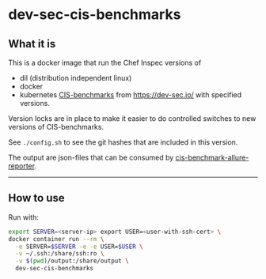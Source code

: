 dev-sec-cis-benchmarks
======================

What it is
----------

This is a docker image that run the Chef Inspec versions of
- dil (distribution independent linux)
- docker
- kubernetes
[CIS-benchmarks](https://www.cisecurity.org/cis-benchmarks/) from https://dev-sec.io/ with specified versions.

Version locks are in place to make it easier to do controlled switches to new versions of CIS-benchmarks.

See `./config.sh` to see the git hashes that are included in this version.

The output are json-files that can be consumed by [cis-benchmark-allure-reporter](https://github.com/presidenten/cis-benchmark-allure-reporter).

---

How to use
----------

Run with:
```bash
export SERVER=<server-ip> export USER=<user-with-ssh-cert> \
docker container run --rm \
  -e SERVER=$SERVER -e -e USER=$USER \
  -v ~/.ssh:/share/ssh:ro \
  -v $(pwd)/output:/share/output \
  dev-sec-cis-benchmarks
```
